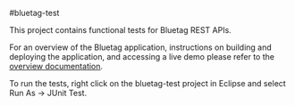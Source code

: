 #bluetag-test

This project contains functional tests for Bluetag REST APIs.

For an overview of the Bluetag application, instructions on building and deploying the application, and accessing a live demo please refer to the [overview documentation](../../../bluetag/blob/master/README.md).

To run the tests, right click on the bluetag-test project in Eclipse and select Run As -> JUnit Test.